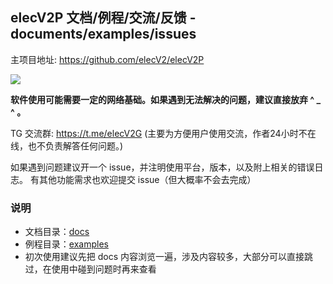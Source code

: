 ## elecV2P 文档/例程/交流/反馈 - documents/examples/issues

主项目地址: https://github.com/elecV2/elecV2P

![](https://raw.githubusercontent.com/elecV2/elecV2P-dei/master/docs/res/overview.png)

**软件使用可能需要一定的网络基础。如果遇到无法解决的问题，建议直接放弃 ^ _ ^ 。**

TG 交流群: https://t.me/elecV2G (主要为方便用户使用交流，作者24小时不在线，也不负责解答任何问题。)

如果遇到问题建议开一个 issue，并注明使用平台，版本，以及附上相关的错误日志。
有其他功能需求也欢迎提交 issue（但大概率不会去完成）

### 说明

- 文档目录：[docs](https://github.com/elecV2/elecV2P-dei/tree/master/docs)
- 例程目录：[examples](https://github.com/elecV2/elecV2P-dei/tree/master/examples)
- 初次使用建议先把 docs 内容浏览一遍，涉及内容较多，大部分可以直接跳过，在使用中碰到问题时再来查看